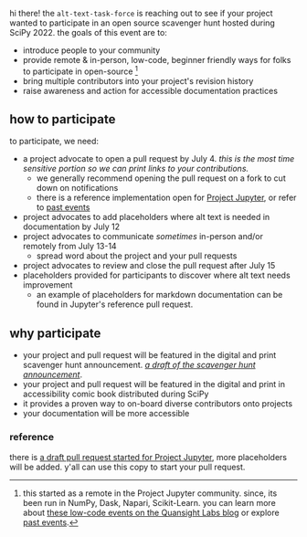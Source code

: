 hi there! the `alt-text-task-force` is reaching out to see if your project wanted to participate in an open source scavenger hunt hosted during SciPy 2022.
the goals of this event are to:

* introduce people to your community
* provide remote & in-person, low-code, beginner friendly ways for folks to participate in open-source [^history]
* bring multiple contributors into your project's revision history
* raise awareness and action for accessible documentation practices

## how to participate

to participate, we need:

* a project advocate to open a pull request by July 4. _this is the most time sensitive portion so we can print links to your contributions._
  * we generally recommend opening the pull request on a fork to cut down on notifications
  * there is a reference implementation open for [Project Jupyter](#reference), or refer to [past events][past]
* project advocates to add placeholders where alt text is needed in documentation by July 12
* project advocates to communicate _sometimes_ in-person and/or remotely from July 13-14
  * spread word about the project and your pull requests
* project advocates to review and close the pull request after July 15
* placeholders provided for participants to discover where alt text needs improvement
  * an example of placeholders for markdown documentation can be found in Jupyter's reference pull request.

## why participate

* your project and pull request will be featured in the digital and print scavenger hunt announcement. [_a draft of the scavenger hunt announcement_][draft].
* your project and pull request will be featured in the digital and print in accessibility comic book distributed during SciPy
* it provides a proven way to on-board diverse contributors onto projects
* your documentation will be more accessible 

### reference

there is [a draft pull request started for Project Jupyter][reference], more placeholders will be added. 
y'all can use this copy to start your pull request.


[reference]: https://github.com/Quansight-Labs/jupyterlab/pull/1
[past]: https://github.com/isabela-pf/a11y-events/tree/main/workshop-resources/alt-text#past-events
[draft]: https://github.com/alt-text-task-force/.github/blob/main/profile/scipy-2022-07.md
[blog]: https://labs.quansight.org/blog/2021/09/low-code-contributions-through-github/

[^history]: this started as a remote in the Project Jupyter community. since, its been run in NumPy, Dask, Napari, Scikit-Learn. you can learn more about [these low-code events on the Quansight Labs blog][blog] or explore [past events][past]. 
